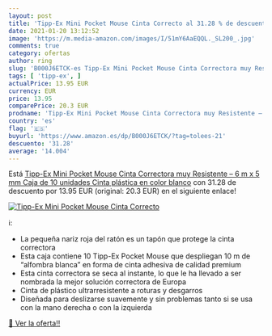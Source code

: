 ```yaml
---
layout: post
title: 'Tipp-Ex Mini Pocket Mouse Cinta Correcto al 31.28 % de descuento'
date: 2021-01-20 13:12:52
image: 'https://m.media-amazon.com/images/I/51mY6AaEQQL._SL200_.jpg'
comments: true
category: ofertas
author: ring
slug: 'B000J6ETCK-es Tipp-Ex Mini Pocket Mouse Cinta Correctora muy Resistente...'
tags: [ 'tipp-ex', ]
actualPrice: 13.95 EUR
currency: EUR
price: 13.95
comparePrice: 20.3 EUR
prodname: 'Tipp-Ex Mini Pocket Mouse Cinta Correctora muy Resistente – 6 m x 5 mm  Caja de 10 unidades  Cinta plástica en color blanco'
country: 'es'
flag: '🇪🇸'
buyurl: 'https://www.amazon.es/dp/B000J6ETCK/?tag=tolees-21'
descuento: '31.28'
average: '14.004'
---
```


Está [Tipp-Ex Mini Pocket Mouse Cinta Correctora muy Resistente – 6 m x 5 mm  Caja de 10 unidades  Cinta plástica en color blanco](https://www.amazon.es/dp/B000J6ETCK/?tag=tolees-21) con 31.28 de descuento por 13.95 EUR (original: 20.3 EUR) en el siguiente enlace!

[![Tipp-Ex Mini Pocket Mouse Cinta Correcto](https://m.media-amazon.com/images/I/51mY6AaEQQL._SL200_.jpg)](https://www.amazon.es/dp/B000J6ETCK/?tag=tolees-21)

ℹ️:

- La pequeña nariz roja del ratón es un tapón que protege la cinta correctora
- Esta caja contiene 10 Tipp-Ex Pocket Mouse que despliegan 10 m de “alfombra blanca” en forma de cinta adhesiva de calidad premium
- Esta cinta correctora se seca al instante, lo que le ha llevado a ser nombrada la mejor solución correctora de Europa
- Cinta de plástico ultrarresistente a roturas y desgarros
- Diseñada para deslizarse suavemente y sin problemas tanto si se usa con la mano derecha o con la izquierda

[🛒 Ver la oferta!!](https://www.amazon.es/dp/B000J6ETCK/?tag=tolees-21)
